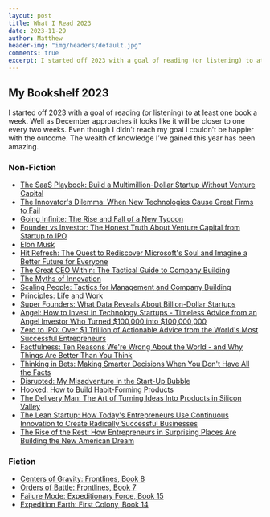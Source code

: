 ```yaml
---
layout: post
title: What I Read 2023
date: 2023-11-29
author: Matthew
header-img: "img/headers/default.jpg"
comments: true
excerpt: I started off 2023 with a goal of reading (or listening) to at least one book a week. Well as December approaches it looks like it will be closer to one every two weeks.
---
```


## My Bookshelf 2023

I started off 2023 with a goal of reading (or listening) to at least one book a week. Well as December approaches it looks like it will be closer to one every two weeks. Even though I didn’t reach my goal I couldn’t be happier with the outcome. The wealth of knowledge I’ve gained this year has been amazing.

### Non-Fiction

* <a href="https://a.co/d/8P3A8SP">The SaaS Playbook: Build a Multimillion-Dollar Startup Without Venture Capital</a>
* <a href="https://a.co/d/7ISv9O3">The Innovator's Dilemma: When New Technologies Cause Great Firms to Fail</a>
* <a href="https://a.co/d/6IjqJI6">Going Infinite: The Rise and Fall of a New Tycoon</a>
* <a href="https://a.co/d/7u6MlOa">Founder vs Investor: The Honest Truth About Venture Capital from Startup to IPO</a>
* <a href="https://a.co/d/ebY3CI3">Elon Musk</a>
* <a href="https://a.co/d/aKFABuK">Hit Refresh: The Quest to Rediscover Microsoft's Soul and Imagine a Better Future for Everyone</a>
* <a href="https://a.co/d/d56dtHs">The Great CEO Within: The Tactical Guide to Company Building</a>
* <a href="https://a.co/d/hPkq5cN">The Myths of Innovation</a>
* <a href="https://a.co/d/flw2Jn2">Scaling People: Tactics for Management and Company Building</a>
* <a href="https://a.co/d/9Ckfw41">Principles: Life and Work</a>
* <a href="https://a.co/d/efM9DxF">Super Founders: What Data Reveals About Billion-Dollar Startups</a>
* <a href="https://a.co/d/gcuBHaH">Angel: How to Invest in Technology Startups - Timeless Advice from an Angel Investor Who Turned $100,000 into $100,000,000</a>
* <a href="https://a.co/d/2JVRepZ">Zero to IPO: Over $1 Trillion of Actionable Advice from the World's Most Successful Entrepreneurs</a>
* <a href="https://a.co/d/5p5KKu6">Factfulness: Ten Reasons We're Wrong About the World - and Why Things Are Better Than You Think</a>
* <a href="https://a.co/d/fSMB4AW">Thinking in Bets: Making Smarter Decisions When You Don't Have All the Facts</a>
* <a href="https://a.co/d/3sp8fyh">Disrupted: My Misadventure in the Start-Up Bubble</a>
* <a href="https://a.co/d/7aGbNAT">Hooked: How to Build Habit-Forming Products</a>
* <a href="https://a.co/d/dr7hH19">The Delivery Man: The Art of Turning Ideas Into Products in Silicon Valley</a>
* <a href="https://a.co/d/94b2aLM">The Lean Startup: How Today's Entrepreneurs Use Continuous Innovation to Create Radically Successful Businesses</a>
* <a href="https://a.co/d/93y89re">The Rise of the Rest: How Entrepreneurs in Surprising Places Are Building the New American Dream</a>

### Fiction

* <a href="https://a.co/d/3r96Mzt">Centers of Gravity: Frontlines, Book 8</a>
* <a href="https://a.co/d/dyriGL9">Orders of Battle: Frontlines, Book 7</a>
* <a href="https://a.co/d/6rzsncY">Failure Mode: Expeditionary Force, Book 15</a>
* <a href="https://a.co/d/9ny7QcB">Expedition Earth: First Colony, Book 14</a>

